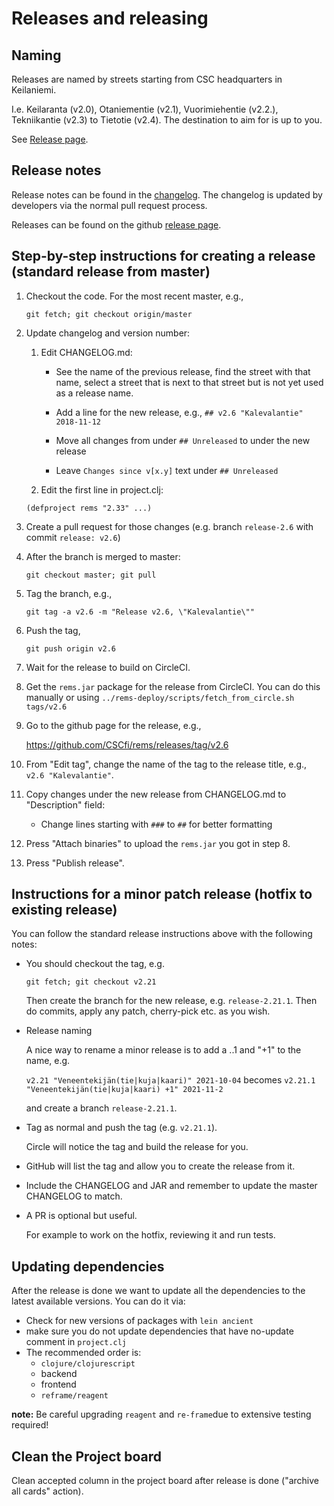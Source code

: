# Releases and releasing

## Naming
Releases are named by streets starting from CSC headquarters in Keilaniemi.

I.e. Keilaranta (v2.0), Otaniementie (v2.1), Vuorimiehentie (v2.2.), Tekniikantie (v2.3) to Tietotie (v2.4).
The destination to aim for is up to you.

See [Release page](https://github.com/CSCfi/rems/releases).

## Release notes

Release notes can be found in the [changelog](../CHANGELOG.md). The
changelog is updated by developers via the normal pull request process.

Releases can be found on the github [release page](https://github.com/CSCfi/rems/releases).

## Step-by-step instructions for creating a release (standard release from master)

1. Checkout the code. For the most recent master, e.g.,

   `git fetch; git checkout origin/master` 

2. Update changelog and version number:

   1. Edit CHANGELOG.md:

      - See the name of the previous release, find the street with that name,
      select a street that is next to that street but is not yet used as
      a release name.

      - Add a line for the new release, e.g.,
      `## v2.6 "Kalevalantie" 2018-11-12`

      - Move all changes from under `## Unreleased` to under the new release

      - Leave `Changes since v[x.y]` text under `## Unreleased`

   2. Edit the first line in project.clj:

   `(defproject rems "2.33" ...)`

3. Create a pull request for those changes (e.g. branch `release-2.6` with commit `release: v2.6`)

4. After the branch is merged to master:

   `git checkout master; git pull`

5. Tag the branch, e.g.,

   `git tag -a v2.6 -m "Release v2.6, \"Kalevalantie\""`

6. Push the tag,

   `git push origin v2.6`

7. Wait for the release to build on CircleCI.

8. Get the `rems.jar` package for the release from CircleCI.
   You can do this manually or using `../rems-deploy/scripts/fetch_from_circle.sh tags/v2.6`

9. Go to the github page for the release, e.g.,

   https://github.com/CSCfi/rems/releases/tag/v2.6

10. From "Edit tag", change the name of the tag to the release title,
   e.g., `v2.6 "Kalevalantie"`.

11. Copy changes under the new release from CHANGELOG.md to "Description"
    field:

    - Change lines starting with `###` to `##` for better formatting

12. Press "Attach binaries" to upload the `rems.jar` you got in step 8.

13. Press "Publish release".

## Instructions for a minor patch release (hotfix to existing release)

   You can follow the standard release instructions above with the following notes:
   
- You should checkout the tag, e.g.
   
   `git fetch; git checkout v2.21`
   
   Then create the branch for the new release, e.g. `release-2.21.1`.
   Then do commits, apply any patch, cherry-pick etc. as you wish.
   
- Release naming

   A nice way to rename a minor release is to add a ..1 and "+1" to the name, e.g.
   
   `v2.21 "Veneentekijän(tie|kuja|kaari)" 2021-10-04` becomes `v2.21.1 "Veneentekijän(tie|kuja|kaari) +1" 2021-11-2`
   
   and create a branch `release-2.21.1`.
   
 - Tag as normal and push the tag (e.g. `v2.21.1`).

   Circle will notice the tag and build the release for you.
   
 - GitHub will list the tag and allow you to create the release from it.
   
 - Include the CHANGELOG and JAR and remember to update the master CHANGELOG to match.

 - A PR is optional but useful.
   
   For example to work on the hotfix, reviewing it and run tests.

## Updating dependencies

After the release is done we want to update all the dependencies to the latest available versions.
You can do it via:
  - Check for new versions of packages with ```lein ancient```
  - make sure you do not update dependencies that have no-update comment in ```project.clj```
  - The recommended order is:
    - ```clojure/clojurescript```
    - backend
    - frontend
    - ```reframe/reagent```

**note:** Be careful upgrading ```reagent``` and ```re-frame```due to extensive testing required!

## Clean the Project board

Clean accepted column in the project board after release is done ("archive all cards" action).
